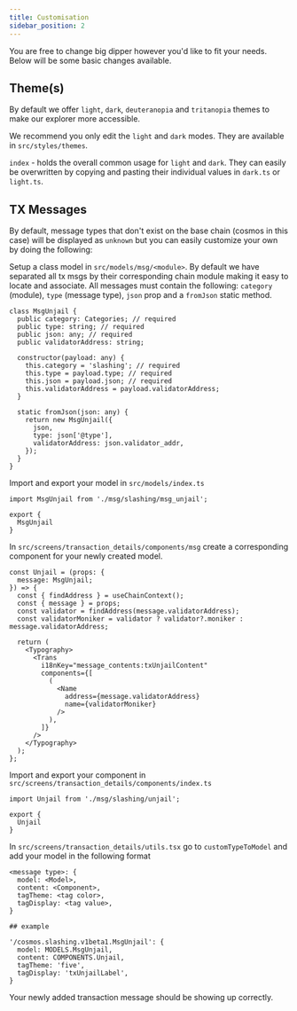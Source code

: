```yaml
---
title: Customisation
sidebar_position: 2
---
```


You are free to change big dipper however you'd like to fit your needs. Below will be some basic changes available.

## Theme(s)
By default we offer `light`, `dark`, `deuteranopia` and `tritanopia` themes to make our explorer more accessible.

We recommend you only edit the `light` and `dark` modes. They are available in `src/styles/themes`.

`index` - holds the overall common usage for `light` and `dark`. They can easily be overwritten by copying and pasting their individual values in `dark.ts` or `light.ts`.


## TX Messages
By default, message types that don't exist on the base chain (cosmos in this case) will be displayed as `unknown` but you can easily customize your own by doing the following:

Setup a class model in `src/models/msg/<module>`. By default we have separated all tx msgs by their corresponding chain module making it easy to locate and associate. All messages must contain the following: `category` (module), `type` (message type), `json` prop and a `fromJson` static method.

```
class MsgUnjail {
  public category: Categories; // required
  public type: string; // required
  public json: any; // required
  public validatorAddress: string;

  constructor(payload: any) {
    this.category = 'slashing'; // required
    this.type = payload.type; // required
    this.json = payload.json; // required
    this.validatorAddress = payload.validatorAddress;
  }

  static fromJson(json: any) {
    return new MsgUnjail({
      json,
      type: json['@type'],
      validatorAddress: json.validator_addr,
    });
  }
}
```

Import and export your model in `src/models/index.ts`

```
import MsgUnjail from './msg/slashing/msg_unjail';

export {
  MsgUnjail
}
```

In `src/screens/transaction_details/components/msg` create a corresponding component for your newly created model.

```
const Unjail = (props: {
  message: MsgUnjail;
}) => {
  const { findAddress } = useChainContext();
  const { message } = props;
  const validator = findAddress(message.validatorAddress);
  const validatorMoniker = validator ? validator?.moniker : message.validatorAddress;

  return (
    <Typography>
      <Trans
        i18nKey="message_contents:txUnjailContent"
        components={[
          (
            <Name
              address={message.validatorAddress}
              name={validatorMoniker}
            />
          ),
        ]}
      />
    </Typography>
  );
};
```

Import and export your component in `src/screens/transaction_details/components/index.ts`

```
import Unjail from './msg/slashing/unjail';

export {
  Unjail
}
```

In `src/screens/transaction_details/utils.tsx` go to `customTypeToModel` and add your model in the following format

```
<message type>: {
  model: <Model>,
  content: <Component>,
  tagTheme: <tag color>,
  tagDisplay: <tag value>,
}

## example

'/cosmos.slashing.v1beta1.MsgUnjail': {
  model: MODELS.MsgUnjail,
  content: COMPONENTS.Unjail,
  tagTheme: 'five',
  tagDisplay: 'txUnjailLabel',
}
```

Your newly added transaction message should be showing up correctly.
